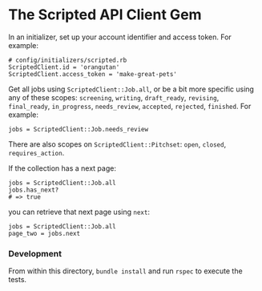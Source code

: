 # The Scripted API Client Gem

In an initializer, set up your account identifier and access token. For example:

    # config/initializers/scripted.rb
    ScriptedClient.id = 'orangutan'
    ScriptedClient.access_token = 'make-great-pets'

Get all jobs using `ScriptedClient::Job.all`, or be a bit more specific using any of these scopes: `screening`, `writing`, `draft_ready`, `revising`, `final_ready`, `in_progress`, `needs_review`, `accepted`, `rejected`, `finished`. For example:

    jobs = ScriptedClient::Job.needs_review

There are also scopes on `ScriptedClient::Pitchset`: `open`, `closed`, `requires_action`.

If the collection has a next page:

    jobs = ScriptedClient::Job.all
    jobs.has_next?
    # => true

you can retrieve that next page using `next`:

    jobs = ScriptedClient::Job.all
    page_two = jobs.next

### Development

From within this directory, `bundle install` and run `rspec` to execute the tests.
